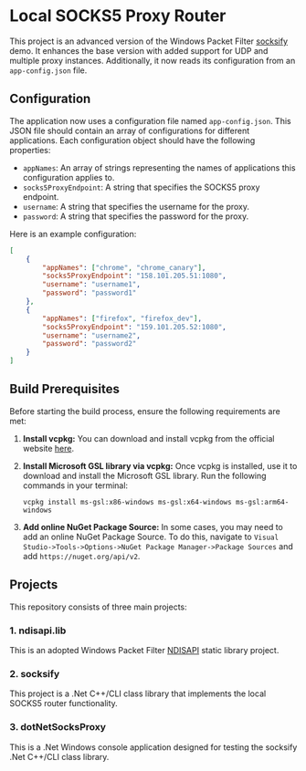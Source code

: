 # Local SOCKS5 Proxy Router

This project is an advanced version of the Windows Packet Filter [socksify](https://github.com/wiresock/ndisapi/tree/master/examples/cpp/socksify) demo. It enhances the base version with added support for UDP and multiple proxy instances. Additionally, it now reads its configuration from an `app-config.json` file.

## Configuration

The application now uses a configuration file named `app-config.json`. This JSON file should contain an array of configurations for different applications. Each configuration object should have the following properties:

- `appNames`: An array of strings representing the names of applications this configuration applies to.
- `socks5ProxyEndpoint`: A string that specifies the SOCKS5 proxy endpoint.
- `username`: A string that specifies the username for the proxy.
- `password`: A string that specifies the password for the proxy.

Here is an example configuration:

```json
[
    {
        "appNames": ["chrome", "chrome_canary"],
        "socks5ProxyEndpoint": "158.101.205.51:1080",
        "username": "username1",
        "password": "password1"
    },
    {
        "appNames": ["firefox", "firefox_dev"],
        "socks5ProxyEndpoint": "159.101.205.52:1080",
        "username": "username2",
        "password": "password2"
    }
]
```

## Build Prerequisites 

Before starting the build process, ensure the following requirements are met:

1. **Install vcpkg:** You can download and install vcpkg from the official website [here](https://vcpkg.io/en/getting-started.html).

2. **Install Microsoft GSL library via vcpkg:** Once vcpkg is installed, use it to download and install the Microsoft GSL library. Run the following commands in your terminal:

    ```
   vcpkg install ms-gsl:x86-windows ms-gsl:x64-windows ms-gsl:arm64-windows
    ```

3. **Add online NuGet Package Source:** In some cases, you may need to add an online NuGet Package Source. To do this, navigate to `Visual Studio->Tools->Options->NuGet Package Manager->Package Sources` and add `https://nuget.org/api/v2`.

## Projects

This repository consists of three main projects:

### 1. ndisapi.lib

This is an adopted Windows Packet Filter [NDISAPI](https://github.com/wiresock/ndisapi) static library project.

### 2. socksify

This project is a .Net C++/CLI class library that implements the local SOCKS5 router functionality.

### 3. dotNetSocksProxy

This is a .Net Windows console application designed for testing the socksify .Net C++/CLI class library.




